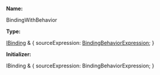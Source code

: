 **Name:**

BindingWithBehavior

**Type:**

[IBinding](https://gitbook-18.gitbook.io/au//runtime/lifecycle/interfaces/ibinding) & {
sourceExpression: [BindingBehaviorExpression](https://gitbook-18.gitbook.io/au//runtime/binding/ast/classes/bindingbehaviorexpression);
}

**Initializer:**

IBinding & {
sourceExpression: BindingBehaviorExpression;
}

